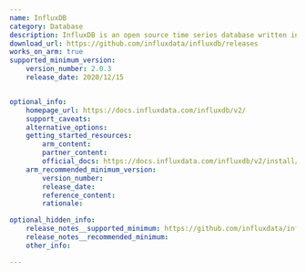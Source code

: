 ```yaml
---
name: InfluxDB
category: Database
description: InfluxDB is an open source time series database written in Rust, using Apache Arrow, Apache Parquet, and Apache DataFusion as its foundational building blocks.
download_url: https://github.com/influxdata/influxdb/releases
works_on_arm: true
supported_minimum_version:
    version_number: 2.0.3
    release_date: 2020/12/15


optional_info:
    homepage_url: https://docs.influxdata.com/influxdb/v2/
    support_caveats:
    alternative_options:
    getting_started_resources:
        arm_content:
        partner_content:
        official_docs: https://docs.influxdata.com/influxdb/v2/install/?t=Linux
    arm_recommended_minimum_version:
        version_number:
        release_date:
        reference_content:
        rationale:

optional_hidden_info:
    release_notes__supported_minimum: https://github.com/influxdata/influxdb/releases/tag/v2.0.3
    release_notes__recommended_minimum:
    other_info:

---
```

